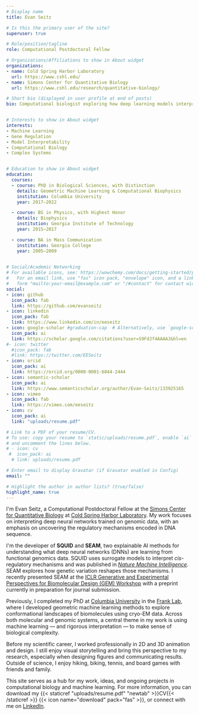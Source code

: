 ```yaml
---
# Display name
title: Evan Seitz

# Is this the primary user of the site?
superuser: true

# Role/position/tagline
role: Computational Postdoctoral Fellow

# Organizations/Affiliations to show in About widget
organizations:
- name: Cold Spring Harbor Laboratory
  url: https://www.cshl.edu/
- name: Simons Center for Quantitative Biology
  url: https://www.cshl.edu/research/quantitative-biology/

# Short bio (displayed in user profile at end of posts)
bio: Computational biologist exploring how deep learning models interpret biology


# Interests to show in About widget
interests:
- Machine Learning
- Gene Regulation
- Model Interpretability
- Computational Biology
- Complex Systems


# Education to show in About widget
education:
  courses:
  - course: PhD in Biological Sciences, with Distinction  
    details: Geometric Machine Learning & Computational Biophysics  
    institution: Columbia University  
    year: 2017–2022

  - course: BS in Physics, with Highest Honor  
    details: Biophysics  
    institution: Georgia Institute of Technology  
    year: 2015–2017

  - course: BA in Mass Communication  
    institution: Georgia College  
    year: 2005–2009
  

# Social/Academic Networking
# For available icons, see: https://wowchemy.com/docs/getting-started/page-builder/#icons
#   For an email link, use "fas" icon pack, "envelope" icon, and a link in the
#   form "mailto:your-email@example.com" or "/#contact" for contact widget.
social:
- icon: github
  icon_pack: fab
  link: https://github.com/evanseitz
- icon: linkedin
  icon_pack: fab
  link: https://www.linkedin.com/in/eeseitz
- icon: google-scholar #graduation-cap  # Alternatively, use `google-scholar` icon from `ai` icon pack
  icon_pack: ai
  link: https://scholar.google.com/citations?user=S9FdJf4AAAAJ&hl=en
#- icon: twitter
  #icon_pack: fab
  #link: https://twitter.com/EESeitz
- icon: orcid
  icon_pack: ai
  link: https://orcid.org/0000-0001-6844-2444
- icon: semantic-scholar
  icon_pack: ai
  link: https://www.semanticscholar.org/author/Evan-Seitz/133925165
- icon: vimeo
  icon_pack: fab
  link: https://vimeo.com/eeseitz
- icon: cv
  icon_pack: ai
  link: "uploads/resume.pdf"

# Link to a PDF of your resume/CV.
# To use: copy your resume to `static/uploads/resume.pdf`, enable `ai` icons in `params.toml`, 
# and uncomment the lines below.
# - icon: cv
 #  icon_pack: ai
  # link: uploads/resume.pdf

# Enter email to display Gravatar (if Gravatar enabled in Config)
email: ""

# Highlight the author in author lists? (true/false)
highlight_name: true
---
```


I'm Evan Seitz, a Computational Postdoctoral Fellow at the [Simons Center for Quantitative Biology](https://www.cshl.edu/research/quantitative-biology/) at [Cold Spring Harbor Laboratory](https://www.cshl.edu/). My work focuses on interpreting deep neural networks trained on genomic data, with an emphasis on uncovering the regulatory mechanisms encoded in DNA sequence. 

I'm the developer of **SQUID** and **SEAM**, two explainable AI methods for understanding what deep neural networks (DNNs) are learning from functional genomics data. SQUID uses surrogate models to interpret *cis*-regulatory mechanisms and was published in [*Nature Machine Intelligence*](https://www.nature.com/articles/s42256-024-00851-5). SEAM explores how genetic variation reshapes those mechanisms. I recently presented SEAM at the [ICLR Generative and Experimental Perspectives for Biomolecular Design (GEM) Workshop](https://openreview.net/forum?id=PtjMeyHcTt) with a preprint currently in preparation for journal submission.

Previously, I completed my PhD at [Columbia University](https://www.columbia.edu/) in the [Frank Lab](https://joachimfranklab.org/), where I developed geometric machine learning methods to explore conformational landscapes of biomolecules using cryo-EM data. Across both molecular and genomic systems, a central theme in my work is using machine learning — and rigorous interpretation — to make sense of biological complexity.

Before my scientific career, I worked professionally in 2D and 3D animation and design. I still enjoy visual storytelling and bring this perspective to my research, especially when designing figures and communicating results. Outside of science, I enjoy hiking, biking, tennis, and board games with friends and family.

This site serves as a hub for my work, ideas, and ongoing projects in computational biology and machine learning. For more information, you can download my {{< staticref "uploads/resume.pdf" "newtab" >}}CV{{< /staticref >}} {{< icon name="download" pack="fas" >}}, or connect with me on [LinkedIn](https://www.linkedin.com/in/eeseitz).